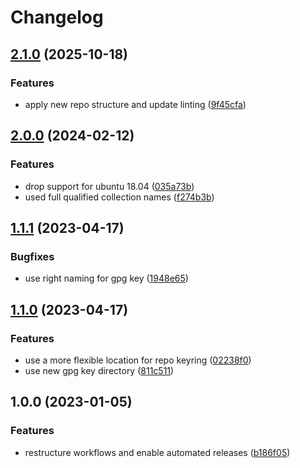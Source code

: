 # Changelog

## [2.1.0](https://github.com/rolehippie/tailscale/compare/v2.0.0...v2.1.0) (2025-10-18)


### Features

* apply new repo structure and update linting ([9f45cfa](https://github.com/rolehippie/tailscale/commit/9f45cfaf8363d3a027f5730e3fb858b4f52ed729))

## [2.0.0](https://github.com/rolehippie/tailscale/compare/v1.1.1...v2.0.0) (2024-02-12)


### Features

* drop support for ubuntu 18.04 ([035a73b](https://github.com/rolehippie/tailscale/commit/035a73b748c0e9be707fc6bca3c797f4de35cf0c))
* used full qualified collection names ([f274b3b](https://github.com/rolehippie/tailscale/commit/f274b3b52df48f63bafdeea5c66e30f9f395e8a7))

## [1.1.1](https://github.com/rolehippie/tailscale/compare/v1.1.0...v1.1.1) (2023-04-17)


### Bugfixes

* use right naming for gpg key ([1948e65](https://github.com/rolehippie/tailscale/commit/1948e652d160bbae6406071c66c818c64418f718))

## [1.1.0](https://github.com/rolehippie/tailscale/compare/v1.0.0...v1.1.0) (2023-04-17)


### Features

* use a more flexible location for repo keyring ([02238f0](https://github.com/rolehippie/tailscale/commit/02238f0a0d87d4bdaa3971008b7a24a98e33e622))
* use new gpg key directory ([811c511](https://github.com/rolehippie/tailscale/commit/811c511bf20d64043b020b941c7c2e8902fb1cc0))

## 1.0.0 (2023-01-05)


### Features

* restructure workflows and enable automated releases ([b186f05](https://github.com/rolehippie/tailscale/commit/b186f05cdf593de1ed27833b4c1a97be6bcef095))
